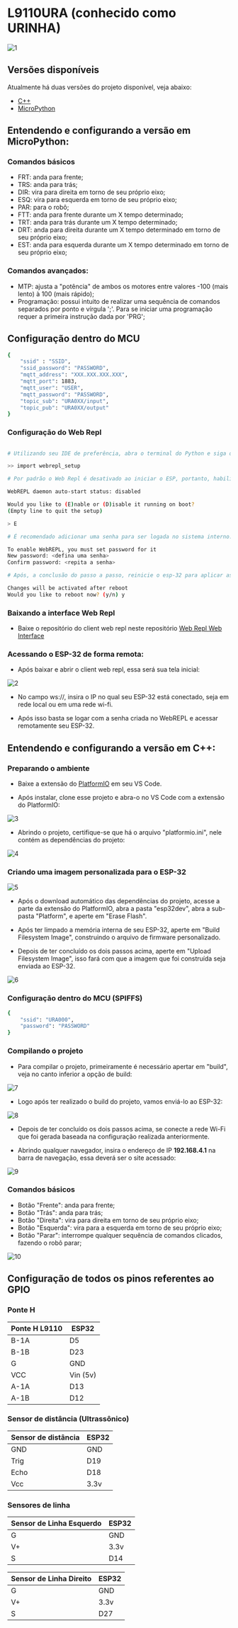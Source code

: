 # L9110URA (conhecido como URINHA)

![1](https://raw.githubusercontent.com/luissssmartins/L9110URA/main/images/L9110URA.jpg)

## Versões disponíveis

Atualmente há duas versões do projeto disponível, veja abaixo:

* [C++](https://github.com/luissssmartins/L9110URA/tree/main/c%2B%2B)
* [MicroPython](https://github.com/luissssmartins/L9110URA/tree/main/micropython)

## Entendendo e configurando a versão em MicroPython:

### Comandos básicos

* FRT: anda para frente;
* TRS: anda para trás;
* DIR: vira para direita em torno de seu próprio eixo;
* ESQ: vira para esquerda em torno de seu próprio eixo;
* PAR: para o robô;
* FTT: anda para frente durante um X tempo determinado;
* TRT: anda para trás durante um X tempo determinado;
* DRT: anda para direita durante um X tempo determinado em torno de seu próprio eixo;
* EST: anda para esquerda durante um X tempo determinado em torno de seu próprio eixo;

### Comandos avançados:

* MTP: ajusta a "potência" de ambos os motores entre valores -100 (mais lento) à 100 (mais rápido);
* Programação: possui intuito de realizar uma sequência de comandos separados por ponto e vírgula ';'. Para se iniciar uma programação requer
a primeira instrução dada por 'PRG';

## Configuração dentro do MCU

```bash
{
    "ssid" : "SSID",
    "ssid_password": "PASSWORD",
    "mqtt_address": "XXX.XXX.XXX.XXX",
    "mqtt_port": 1883,
    "mqtt_user": "USER",
    "mqtt_password": "PASSWORD",
    "topic_sub": "URA0XX/input",
    "topic_pub": "URA0XX/output"
}

```

### Configuração do Web Repl

```bash

# Utilizando seu IDE de preferência, abra o terminal do Python e siga o passo a passo padrão definido pelo setup:

>> import webrepl_setup

# Por padrão o Web Repl é desativado ao iniciar o ESP, portanto, habilite-o.

WebREPL daemon auto-start status: disabled

Would you like to (E)nable or (D)isable it running on boot?
(Empty line to quit the setup)

> E

# É recomendado adicionar uma senha para ser logada no sistema interno.

To enable WebREPL, you must set password for it
New password: <defina uma senha>
Confirm password: <repita a senha>

# Após, a conclusão do passo a passo, reinicie o esp-32 para aplicar as alterações.

Changes will be activated after reboot
Would you like to reboot now? (y/n) y

```

### Baixando a interface Web Repl

* Baixe o repositório do client web repl neste repositório [Web Repl Web Interface](https://github.com/micropython/webrepl)

### Acessando o ESP-32 de forma remota:

* Após baixar e abrir o client web repl, essa será sua tela inicial:

![2](https://github.com/luissssmartins/L9110URA/blob/main/images/webrepl.png)

* No campo ws://<IP>, insira o IP no qual seu ESP-32 está conectado, seja em rede local ou em uma rede wi-fi.

* Após isso basta se logar com a senha criada no WebREPL e acessar remotamente seu ESP-32.

## Entendendo e configurando a versão em C++:

### Preparando o ambiente

* Baixe a extensão do [PlatformIO](https://platformio.org/install/ide?install=vscode) em seu VS Code.

* Após instalar, clone esse projeto e abra-o no VS Code com a extensão do PlatformIO:

![3](https://github.com/luissssmartins/L9110URA/blob/main/images/platformio_1.png)

* Abrindo o projeto, certifique-se que há o arquivo "platformio.ini", nele contém as dependências do projeto:

![4](https://github.com/luissssmartins/L9110URA/blob/main/images/platformio_2.png)

### Criando uma imagem personalizada para o ESP-32
    
![5](https://github.com/luissssmartins/L9110URA/blob/main/images/platformio_3.png)

* Após o download automático das dependências do projeto, acesse a parte da extensão do PlatformIO, abra a pasta "esp32dev", abra a sub-pasta "Platform", e aperte em "Erase Flash".

* Após ter limpado a memória interna de seu ESP-32, aperte em "Build Filesystem Image", construindo o arquivo de firmware personalizado.

* Depois de ter concluído os dois passos acima, aperte em "Upload Filesystem Image", isso fará com que a imagem que foi construída seja enviada ao ESP-32.
 
![6](https://github.com/luissssmartins/L9110URA/blob/main/images/platformio_4.png)

### Configuração dentro do MCU (SPIFFS)

```bash
{
    "ssid": "URA000",
    "password": "PASSWORD"
}
```

### Compilando o projeto

* Para compilar o projeto, primeiramente é necessário apertar em "build", veja no canto inferior a opção de build:

![7](https://github.com/luissssmartins/L9110URA/blob/main/images/platformio_5.png)

* Logo após ter realizado o build do projeto, vamos enviá-lo ao ESP-32:

![8](https://github.com/luissssmartins/L9110URA/blob/main/images/platformio_6.png)

* Depois de ter concluído os dois passos acima, se conecte a rede Wi-Fi que foi gerada baseada na configuração realizada anteriormente.

* Abrindo qualquer navegador, insira o endereço de IP **192.168.4.1** na barra de navegação, essa deverá ser o site acessado:

![9](https://github.com/luissssmartins/L9110URA/blob/main/images/ura-control.png)

### Comandos básicos

* Botão "Frente": anda para frente;
* Botão "Trás": anda para trás;
* Botão "Direita": vira para direita em torno de seu próprio eixo;
* Botão "Esquerda": vira para a esquerda em torno de seu próprio eixo;
* Botão "Parar": interrompe qualquer sequência de comandos clicados, fazendo o robô parar;

![10](https://github.com/luissssmartins/L9110URA/blob/main/images/ura-commands.png)
 
## Configuração de todos os pinos referentes ao GPIO

### Ponte H 

| Ponte H L9110  | ESP32 |
| --------------- | --------------- | 
| B-1A | D5 |
| B-1B | D23 |
| G  | GND  | 
| VCC | Vin (5v) | 
| A-1A | D13 | 
| A-1B | D12 | 

### Sensor de distância (Ultrassônico) 

| Sensor de distância | ESP32 |
| --------------- | --------------- | 
| GND | GND  | 
| Trig  | D19 | 
| Echo  | D18 |
| Vcc | 3.3v | 

### Sensores de linha 

| Sensor de Linha Esquerdo | ESP32 |
| --------------- | --------------- | 
| G  | GND  | 
| V+ | 3.3v | 
| S  | D14 | 


| Sensor de Linha Direito | ESP32 |
| --------------- | --------------- | 
| G  | GND  | 
| V+ | 3.3v | 
| S  | D27 |
